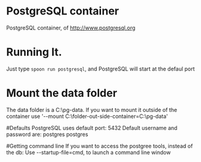 PostgreSQL container
================
PostgreSQL container, of http://www.postgresql.org

# Running It.
Just type `spoon run postgresql`, and PostgreSQL will start at the defaul port
# Mount the data folder
The data folder is a C:\pg-data. If you want to mount it outside of the container use '--mount C:\folder-out-side-container=C:\pg-data'

#Defaults
PostgreSQL uses default port: 5432
Default username and password are: postgres postgres

#Getting command line
If you want to access the postgree tools, instead of the db: Use --startup-file=cmd, to launch a command line window
